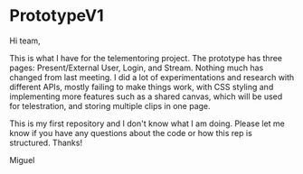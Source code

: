 # PrototypeV1

Hi team,

This is what I have for the telementoring project. The prototype has three pages: Present/External User, Login, and Stream.
Nothing much has changed from last meeting. I did a lot of experimentations and research with different APIs, mostly failing to make things work, 
with CSS styling and implementing more features such as a shared canvas, which will be used for telestration, and storing multiple clips in one page.

This is my first repository and I don't know what I am doing. Please let me know if you have any questions about the code or how this
rep is structured. Thanks!

Miguel
